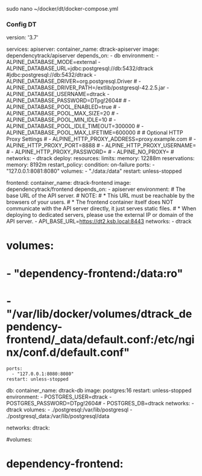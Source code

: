 sudo nano ~/docker/dt/docker-compose.yml

### Config DT

version: '3.7'

services:
  apiserver:
    container_name: dtrack-apiserver
    image: dependencytrack/apiserver
    depends_on:
      - db
    environment:
      - ALPINE_DATABASE_MODE=external
      - ALPINE_DATABASE_URL=jdbc:postgresql://db:5432/dtrack
    #jdbc:postgresql://db:5432/dtrack
      - ALPINE_DATABASE_DRIVER=org.postgresql.Driver
    #  - ALPINE_DATABASE_DRIVER_PATH=/extlib/postgresql-42.2.5.jar
      - ALPINE_DATABASE_USERNAME=dtrack
      - ALPINE_DATABASE_PASSWORD=DTpg!2604#
    # - ALPINE_DATABASE_POOL_ENABLED=true
    # - ALPINE_DATABASE_POOL_MAX_SIZE=20
    # - ALPINE_DATABASE_POOL_MIN_IDLE=10
    # - ALPINE_DATABASE_POOL_IDLE_TIMEOUT=300000
    # - ALPINE_DATABASE_POOL_MAX_LIFETIME=600000
    #
    # Optional HTTP Proxy Settings
    # - ALPINE_HTTP_PROXY_ADDRESS=proxy.example.com
    # - ALPINE_HTTP_PROXY_PORT=8888
    # - ALPINE_HTTP_PROXY_USERNAME=
    # - ALPINE_HTTP_PROXY_PASSWORD=
    # - ALPINE_NO_PROXY=
    #
    networks:
      - dtrack
    deploy:
      resources:
        limits:
          memory: 12288m
        reservations:
          memory: 8192m
      restart_policy:
        condition: on-failure
    ports:
      - "127.0.0.1:8081:8080"
    volumes:
      - "./data:/data"
    restart: unless-stopped

  frontend:
    container_name: dtrack-frontend
    image: dependencytrack/frontend
    depends_on:
      - apiserver
    environment:
      # The base URL of the API server.
      # NOTE:
      #   * This URL must be reachable by the browsers of your users.
      #   * The frontend container itself does NOT communicate with the API server directly, it just serves static files.
      #   * When deploying to dedicated servers, please use the external IP or domain of the API server.
      - API_BASE_URL=https://dt2.ksb.local:8443
    networks:
      - dtrack
#    volumes:
#      - "dependency-frontend:/data:ro"
#      - "/var/lib/docker/volumes/dtrack_dependency-frontend/_data/default.conf:/etc/nginx/conf.d/default.conf"
    ports:
      - "127.0.0.1:8080:8080"
    restart: unless-stopped

  db:
    container_name: dtrack-db
    image: postgres:16
    restart: unless-stopped
    environment:
      - POSTGRES_USER=dtrack
      - POSTGRES_PASSWORD=DTpg!2604#
      - POSTGRES_DB=dtrack
    networks:
      - dtrack
    volumes:
      - ./postgresql:/var/lib/postgresql
      - ./postgresql_data:/var/lib/postgresql/data

networks:
  dtrack:

#volumes:
#  dependency-frontend: